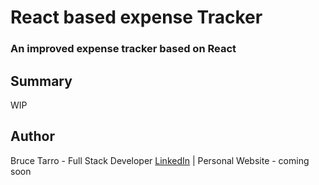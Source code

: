 # React based expense Tracker

### An improved expense tracker based on React

<!-- #### Check it out [here](https://btarro.github.io/snake-game) -->

<!-- ![](assets/readme-image.png) -->

## Summary

WIP

<!-- This app was written using basic HTML (canvas), CSS, and JavaScript (no libraries). The focus of this project was to build a snake game with an ultra-responsive snake and a retro arcade feel. -->

<!-- Features:

- Super smooth snake movement and controls
- score / high-score keeping
- 'start / attraction' screen
- 'Game Over' screen
- Variable tunables (Speed, growth, point value, etc)

In the future versions I'd like to:

- refactor the logic
- Store "high-score" beyond the current session
- Add 'mode-select' and give users access to some of the tunables -->

## Author

Bruce Tarro - Full Stack Developer [LinkedIn](https://www.linkedin.com/in/bruce-tarro/) | Personal Website - coming soon
